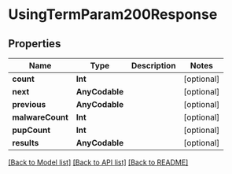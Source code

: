 # UsingTermParam200Response

## Properties
Name | Type | Description | Notes
------------ | ------------- | ------------- | -------------
**count** | **Int** |  | [optional] 
**next** | **AnyCodable** |  | [optional] 
**previous** | **AnyCodable** |  | [optional] 
**malwareCount** | **Int** |  | [optional] 
**pupCount** | **Int** |  | [optional] 
**results** | **AnyCodable** |  | [optional] 

[[Back to Model list]](../README.md#documentation-for-models) [[Back to API list]](../README.md#documentation-for-api-endpoints) [[Back to README]](../README.md)


